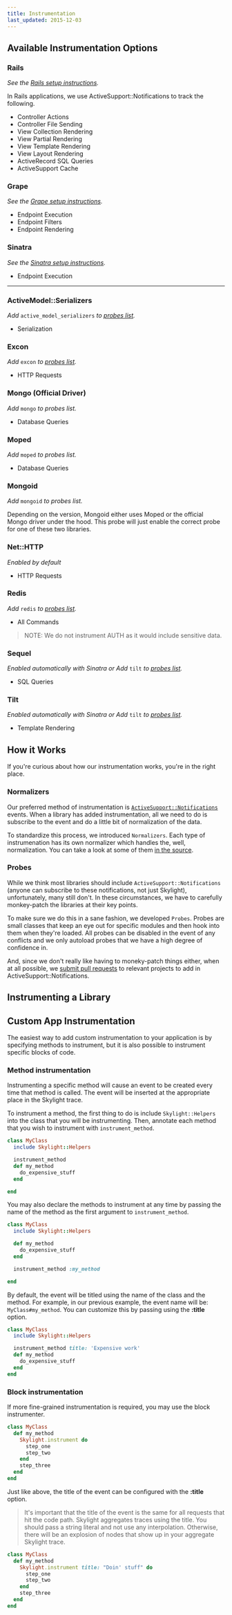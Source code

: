 ```yaml
---
title: Instrumentation
last_updated: 2015-12-03
---
```


## Available Instrumentation Options

### Rails

_See the [Rails setup instructions](/getting-set-up/#agent-configuration-rails)._

In Rails applications, we use ActiveSupport::Notifications to track the following.

* Controller Actions
* Controller File Sending
* View Collection Rendering
* View Partial Rendering
* View Template Rendering
* View Layout Rendering
* ActiveRecord SQL Queries
* ActiveSupport Cache

### Grape

_See the [Grape setup instructions](/getting-set-up/#agent-configuration-grape)._

* Endpoint Execution
* Endpoint Filters
* Endpoint Rendering

### Sinatra

_See the [Sinatra setup instructions](/getting-set-up/#agent-configuration-sinatra)._

* Endpoint Execution

---

### ActiveModel::Serializers

_Add_ `active_model_serializers` _to [probes list](/getting-set-up/#agent-configuration-rails-probes)._

* Serialization

### Excon

_Add_ `excon` _to [probes list](/getting-set-up/#agent-configuration-rails-probes)._

* HTTP Requests

### Mongo (Official Driver)

_Add_ `mongo` _to probes list._

* Database Queries

### Moped

_Add_ `moped` _to probes list._

* Database Queries

### Mongoid

_Add_ `mongoid` _to probes list._

Depending on the version, Mongoid either uses Moped or the official Mongo driver under the hood. This probe will just enable the correct probe for one of these two libraries.

### Net::HTTP

_Enabled by default_

* HTTP Requests

### Redis

_Add_ `redis` _to [probes list](/getting-set-up/#agent-configuration-rails-probes)._

* All Commands

> NOTE: We do not instrument AUTH as it would include sensitive data.

### Sequel

_Enabled automatically with Sinatra or Add_ `tilt` _to [probes list](/getting-set-up/#agent-configuration-rails-probes)._

* SQL Queries

### Tilt

_Enabled automatically with Sinatra or Add_ `tilt` _to [probes list](/getting-set-up/#agent-configuration-rails-probes)._

* Template Rendering



## How it Works

If you're curious about how our instrumentation works, you're in the right place.

### Normalizers

Our preferred method of instrumentation is [`ActiveSupport::Notifications`](http://api.rubyonrails.org/classes/ActiveSupport/Notifications.html) events. When a library has added instrumentation, all we need to do is subscribe to the event and do a little bit of normalization of the data.

To standardize this process, we introduced `Normalizers`. Each type of instrumenation has its own normalizer which handles the, well, normalization. You can take a look at some of them [in the source](https://github.com/skylightio/skylight-ruby/tree/master/lib/skylight/normalizers).

### Probes

While we think most libraries should include `ActiveSupport::Notifications` (anyone can subscribe to these notifications, not just Skylight), unfortunately, many still don't. In these circumstances, we have to carefully monkey-patch the libraries at their key points.

To make sure we do this in a sane fashion, we developed `Probes`. Probes are small classes that keep an eye out for specific modules and then hook into them when they're loaded. All probes can be disabled in the event of any conflicts and we only autoload probes that we have a high degree of confidence in.

And, since we don't really like having to moneky-patch things either, when at all possible, we [submit pull requests](https://github.com/ruby-grape/grape/pull/1086) to relevant projects to add in ActiveSupport::Notifications.


## Instrumenting a Library

## Custom App Instrumentation

The easiest way to add custom instrumentation to your application is by
specifying methods to instrument, but it is also possible to instrument
specific blocks of code.

### Method instrumentation

Instrumenting a specific method will cause an event to be created every time
that method is called. The event will be inserted at the appropriate place in
the Skylight trace.

To instrument a method, the first thing to do is include `Skylight::Helpers`
into the class that you will be instrumenting. Then, annotate each method that
you wish to instrument with `instrument_method`.

~~~ ruby
class MyClass
  include Skylight::Helpers

  instrument_method
  def my_method
    do_expensive_stuff
  end

end
~~~

You may also declare the methods to instrument at any time by passing the name
of the method as the first argument to `instrument_method`.

~~~ ruby
class MyClass
  include Skylight::Helpers

  def my_method
    do_expensive_stuff
  end

  instrument_method :my_method

end
~~~

By default, the event will be titled using the name of the class and the
method. For example, in our previous example, the event name will be:
`MyClass#my_method`. You can customize this by passing using the **:title** option.

~~~ ruby
class MyClass
  include Skylight::Helpers

  instrument_method title: 'Expensive work'
  def my_method
    do_expensive_stuff
  end
end
~~~

### Block instrumentation

If more fine-grained instrumentation is required, you may use the block instrumenter.

~~~ ruby
class MyClass
  def my_method
    Skylight.instrument do
      step_one
      step_two
    end
    step_three
  end
end
~~~

Just like above, the title of the event can be configured with the **:title** option.


> It's important that the title of the event is the same for all requests that
> hit the code path. Skylight aggregates traces using the title. You should
> pass a string literal and not use any interpolation. Otherwise, there will be
> an explosion of nodes that show up in your aggregate Skylight trace.

~~~ ruby
class MyClass
  def my_method
    Skylight.instrument title: "Doin' stuff" do
      step_one
      step_two
    end
    step_three
  end
end
~~~